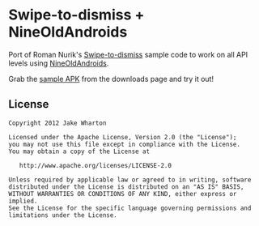 Swipe-to-dismiss + NineOldAndroids
===================================

Port of Roman Nurik's [Swipe-to-dismiss][1] sample code to work on all API
levels using [NineOldAndroids][2].

Grab the [sample APK][3] from the downloads page and try it out!



License
--------

    Copyright 2012 Jake Wharton

    Licensed under the Apache License, Version 2.0 (the "License");
    you may not use this file except in compliance with the License.
    You may obtain a copy of the License at

       http://www.apache.org/licenses/LICENSE-2.0

    Unless required by applicable law or agreed to in writing, software
    distributed under the License is distributed on an "AS IS" BASIS,
    WITHOUT WARRANTIES OR CONDITIONS OF ANY KIND, either express or implied.
    See the License for the specific language governing permissions and
    limitations under the License.


 [1]: https://gist.github.com/2980593
 [2]: http://nineoldandroids.com
 [3]: https://github.com/JakeWharton/SwipeToDismissNOA/downloads
